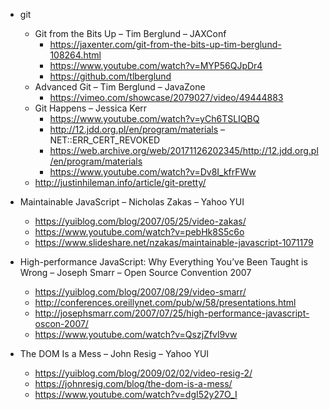 * git
  * Git from the Bits Up – Tim Berglund – JAXConf
    * https://jaxenter.com/git-from-the-bits-up-tim-berglund-108264.html
    * https://www.youtube.com/watch?v=MYP56QJpDr4
    * https://github.com/tlberglund
  * Advanced Git – Tim Berglund – JavaZone
    * https://vimeo.com/showcase/2079027/video/49444883
  * Git Happens – Jessica Kerr
    * https://www.youtube.com/watch?v=yCh6TSLIQBQ
    * http://12.jdd.org.pl/en/program/materials – NET::ERR_CERT_REVOKED
    * https://web.archive.org/web/20171126202345/http://12.jdd.org.pl/en/program/materials
    * https://www.youtube.com/watch?v=Dv8I_kfrFWw
  * http://justinhileman.info/article/git-pretty/

* Maintainable JavaScript – Nicholas Zakas – Yahoo YUI
  * https://yuiblog.com/blog/2007/05/25/video-zakas/
  * https://www.youtube.com/watch?v=pebHk8S5c6o
  * https://www.slideshare.net/nzakas/maintainable-javascript-1071179

* High-performance JavaScript: Why Everything You’ve Been Taught is Wrong – Joseph Smarr – Open Source Convention 2007
  * https://yuiblog.com/blog/2007/08/29/video-smarr/
  * http://conferences.oreillynet.com/pub/w/58/presentations.html
  * http://josephsmarr.com/2007/07/25/high-performance-javascript-oscon-2007/
  * https://www.youtube.com/watch?v=QszjZfvl9vw

* The DOM Is a Mess – John Resig – Yahoo YUI
  * https://yuiblog.com/blog/2009/02/02/video-resig-2/
  * https://johnresig.com/blog/the-dom-is-a-mess/
  * https://www.youtube.com/watch?v=dgI52y27O_I
